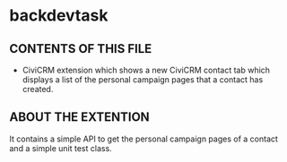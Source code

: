 # backdevtask


CONTENTS OF THIS FILE
---------------------

 * CiviCRM extension which shows a new CiviCRM contact tab which displays a list of the personal campaign pages that a contact has created.

ABOUT THE EXTENTION
------------

It contains a simple API to get the personal campaign pages of a contact and a simple unit test class.
